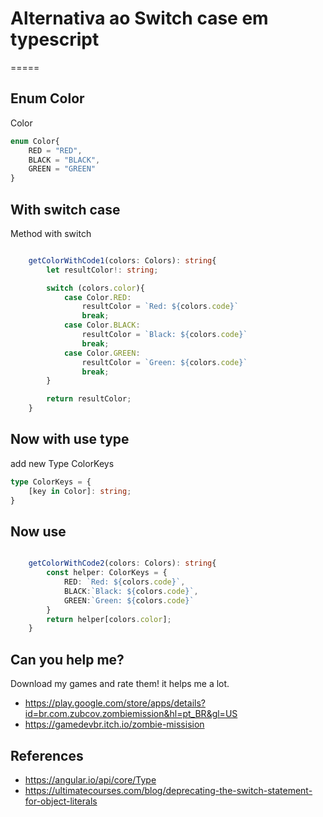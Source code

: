 # Alternativa ao Switch case em typescript 
=====

Enum Color
-------------
Color
```typescript
enum Color{
    RED = "RED",
    BLACK = "BLACK",
    GREEN = "GREEN"
}

```

With switch case
-------------
Method with switch
```typescript

    getColorWithCode1(colors: Colors): string{
        let resultColor!: string;

        switch (colors.color){
            case Color.RED:
                resultColor = `Red: ${colors.code}`
                break;
            case Color.BLACK:
                resultColor = `Black: ${colors.code}`
                break;
            case Color.GREEN:
                resultColor = `Green: ${colors.code}`
                break;
        }

        return resultColor;
    }

```


Now with use type
-------------
add new Type ColorKeys

```typescript
type ColorKeys = {
    [key in Color]: string;
}
```


Now use
-------------

```typescript

    getColorWithCode2(colors: Colors): string{
        const helper: ColorKeys = {
            RED: `Red: ${colors.code}`,
            BLACK:`Black: ${colors.code}`,
            GREEN:`Green: ${colors.code}`
        }
        return helper[colors.color];
    }
```







Can you help me?
--------------
Download my games and rate them! it helps me a lot.
* https://play.google.com/store/apps/details?id=br.com.zubcov.zombiemission&hl=pt_BR&gl=US
* https://gamedevbr.itch.io/zombie-missision

References
-------------
* https://angular.io/api/core/Type
* https://ultimatecourses.com/blog/deprecating-the-switch-statement-for-object-literals